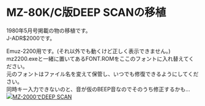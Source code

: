 # MZ-80K/C版DEEP SCANの移植
1980年5月号掲載の物の移植です。  
J-ADR$2000です。 

Emuz-2200用です。(それ以外でも動くけど正しく表示できません。)  
mz2200.exeと一緒に置いてあるFONT.ROMをここのフォントに入れ替えてください。  
元のフォントはファイル名を変えて保管し、いつでも修復できるようにしてください。  
同時キー入力できないのと、音が仮のBEEP音なのでそのうち修正するかも…  
[![MZ-2000でDEEP SCAN](https://img.youtube.com/vi/Pp3HfviuPxo/0.jpg)](https://www.youtube.com/watch?v=Pp3HfviuPxo)
